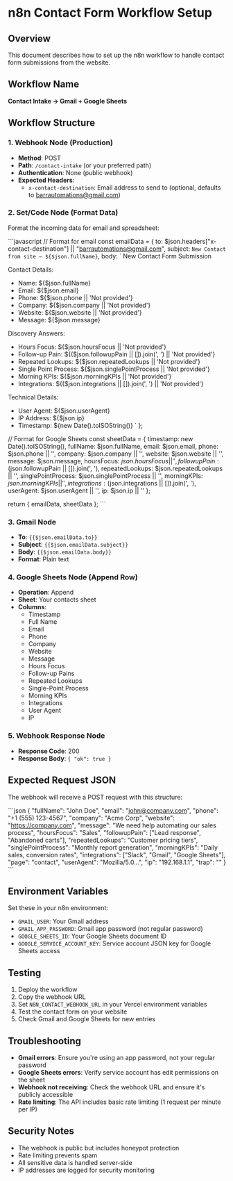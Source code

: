 # n8n Contact Form Workflow Setup

## Overview
This document describes how to set up the n8n workflow to handle contact form submissions from the website.

## Workflow Name
**Contact Intake → Gmail + Google Sheets**

## Workflow Structure

### 1. Webhook Node (Production)
- **Method**: POST
- **Path**: `/contact-intake` (or your preferred path)
- **Authentication**: None (public webhook)
- **Expected Headers**: 
  - `x-contact-destination`: Email address to send to (optional, defaults to barrautomations@gmail.com)

### 2. Set/Code Node (Format Data)
Format the incoming data for email and spreadsheet:

\`\`\`javascript
// Format for email
const emailData = {
  to: $json.headers["x-contact-destination"] || "barrautomations@gmail.com",
  subject: `New Contact from site – ${$json.fullName}`,
  body: `
New Contact Form Submission

Contact Details:
- Name: ${$json.fullName}
- Email: ${$json.email}
- Phone: ${$json.phone || 'Not provided'}
- Company: ${$json.company || 'Not provided'}
- Website: ${$json.website || 'Not provided'}
- Message: ${$json.message}

Discovery Answers:
- Hours Focus: ${$json.hoursFocus || 'Not provided'}
- Follow-up Pain: ${($json.followupPain || []).join(', ') || 'Not provided'}
- Repeated Lookups: ${$json.repeatedLookups || 'Not provided'}
- Single Point Process: ${$json.singlePointProcess || 'Not provided'}
- Morning KPIs: ${$json.morningKPIs || 'Not provided'}
- Integrations: ${($json.integrations || []).join(', ') || 'Not provided'}

Technical Details:
- User Agent: ${$json.userAgent}
- IP Address: ${$json.ip}
- Timestamp: ${new Date().toISOString()}
  `
};

// Format for Google Sheets
const sheetData = {
  timestamp: new Date().toISOString(),
  fullName: $json.fullName,
  email: $json.email,
  phone: $json.phone || '',
  company: $json.company || '',
  website: $json.website || '',
  message: $json.message,
  hoursFocus: $json.hoursFocus || '',
  followupPain: ($json.followupPain || []).join(', '),
  repeatedLookups: $json.repeatedLookups || '',
  singlePointProcess: $json.singlePointProcess || '',
  morningKPIs: $json.morningKPIs || '',
  integrations: ($json.integrations || []).join(', '),
  userAgent: $json.userAgent || '',
  ip: $json.ip || ''
};

return { emailData, sheetData };
\`\`\`

### 3. Gmail Node
- **To**: `{{$json.emailData.to}}`
- **Subject**: `{{$json.emailData.subject}}`
- **Body**: `{{$json.emailData.body}}`
- **Format**: Plain text

### 4. Google Sheets Node (Append Row)
- **Operation**: Append
- **Sheet**: Your contacts sheet
- **Columns**: 
  - Timestamp
  - Full Name
  - Email
  - Phone
  - Company
  - Website
  - Message
  - Hours Focus
  - Follow-up Pains
  - Repeated Lookups
  - Single-Point Process
  - Morning KPIs
  - Integrations
  - User Agent
  - IP

### 5. Webhook Response Node
- **Response Code**: 200
- **Response Body**: `{ "ok": true }`

## Expected Request JSON
The webhook will receive a POST request with this structure:

\`\`\`json
{
  "fullName": "John Doe",
  "email": "john@company.com",
  "phone": "+1 (555) 123-4567",
  "company": "Acme Corp",
  "website": "https://company.com",
  "message": "We need help automating our sales process",
  "hoursFocus": "Sales",
  "followupPain": ["Lead response", "Abandoned carts"],
  "repeatedLookups": "Customer pricing tiers",
  "singlePointProcess": "Monthly report generation",
  "morningKPIs": "Daily sales, conversion rates",
  "integrations": ["Slack", "Gmail", "Google Sheets"],
  "page": "contact",
  "userAgent": "Mozilla/5.0...",
  "ip": "192.168.1.1",
  "trap": ""
}
\`\`\`

## Environment Variables
Set these in your n8n environment:

- `GMAIL_USER`: Your Gmail address
- `GMAIL_APP_PASSWORD`: Gmail app password (not regular password)
- `GOOGLE_SHEETS_ID`: Your Google Sheets document ID
- `GOOGLE_SERVICE_ACCOUNT_KEY`: Service account JSON key for Google Sheets access

## Testing
1. Deploy the workflow
2. Copy the webhook URL
3. Set `N8N_CONTACT_WEBHOOK_URL` in your Vercel environment variables
4. Test the contact form on your website
5. Check Gmail and Google Sheets for new entries

## Troubleshooting
- **Gmail errors**: Ensure you're using an app password, not your regular password
- **Google Sheets errors**: Verify service account has edit permissions on the sheet
- **Webhook not receiving**: Check the webhook URL and ensure it's publicly accessible
- **Rate limiting**: The API includes basic rate limiting (1 request per minute per IP)

## Security Notes
- The webhook is public but includes honeypot protection
- Rate limiting prevents spam
- All sensitive data is handled server-side
- IP addresses are logged for security monitoring
